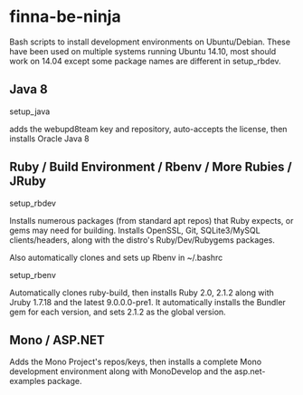 # finna-be-ninja

Bash scripts to install development environments on Ubuntu/Debian.
These have been used on multiple systems running Ubuntu 14.10, most should work on 14.04 except some package names are different in setup_rbdev.

## Java 8

setup_java

adds the webupd8team key and repository, auto-accepts the license, then installs Oracle Java 8

## Ruby / Build Environment / Rbenv / More Rubies / JRuby

setup_rbdev

Installs numerous packages (from standard apt repos) that Ruby expects, or gems may need for building. Installs OpenSSL, Git, SQLite3/MySQL clients/headers, along with the distro's Ruby/Dev/Rubygems packages.

Also automatically clones and sets up Rbenv in ~/.bashrc

setup_rbenv

Automatically clones ruby-build, then installs Ruby 2.0, 2.1.2 along with Jruby  1.7.18 and the latest 9.0.0.0-pre1. It automatically installs the Bundler gem for each version, and sets 2.1.2 as the global version.


## Mono / ASP.NET

Adds the Mono Project's repos/keys, then installs a complete Mono development environment along with MonoDevelop and the asp.net-examples package.